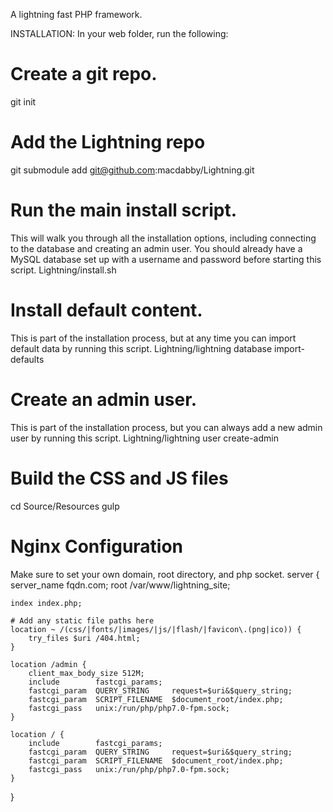A lightning fast PHP framework.

INSTALLATION:
In your web folder, run the following:

# Create a git repo.
git init

# Add the Lightning repo
git submodule add git@github.com:macdabby/Lightning.git

# Run the main install script.
This will walk you through all the installation options, including connecting to the database and creating an admin user. You should already have a MySQL database set up with a username and password before starting this script.
Lightning/install.sh

# Install default content.
This is part of the installation process, but at any time you can import default data by running this script.
Lightning/lightning database import-defaults

# Create an admin user.
This is part of the installation process, but you can always add a new admin user by running this script.
Lightning/lightning user create-admin

# Build the CSS and JS files
cd Source/Resources
gulp

# Nginx Configuration
Make sure to set your own domain, root directory, and php socket.
server {
    server_name fqdn.com;
    root /var/www/lightning_site;

    index index.php;

    # Add any static file paths here
    location ~ /(css/|fonts/|images/|js/|flash/|favicon\.(png|ico)) {
        try_files $uri /404.html;
    }

    location /admin {
        client_max_body_size 512M;
        include        fastcgi_params;
        fastcgi_param  QUERY_STRING     request=$uri&$query_string;
        fastcgi_param  SCRIPT_FILENAME  $document_root/index.php;
        fastcgi_pass   unix:/run/php/php7.0-fpm.sock;
    }

    location / {
        include        fastcgi_params;
        fastcgi_param  QUERY_STRING     request=$uri&$query_string;
        fastcgi_param  SCRIPT_FILENAME  $document_root/index.php;
        fastcgi_pass   unix:/run/php/php7.0-fpm.sock;
    }
}
